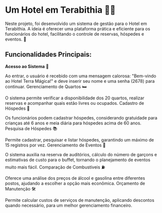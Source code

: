 # Um Hotel em Terabithia 🏨✨

Neste projeto, foi desenvolvido um sistema de gestão para o Hotel em Terabithia. A ideia é oferecer uma plataforma prática e eficiente para os funcionários do hotel, facilitando o controle de reservas, hóspedes e eventos. 🌟

## Funcionalidades Principais:
**Acesso ao Sistema** 🔑

Ao entrar, o usuário é recebido com uma mensagem calorosa: "Bem-vindo ao Hotel Terra Mágica!" e deve inserir seu nome e uma senha (2678) para continuar.
Gerenciamento de Quartos 🛏️

O sistema permite verificar a disponibilidade dos 20 quartos, realizar reservas e acompanhar quais estão livres ou ocupados.
Cadastro de Hóspedes 👤

Os funcionários podem cadastrar hóspedes, considerando gratuidade para crianças até 6 anos e meia diária para hóspedes acima de 60 anos.
Pesquisa de Hóspedes 📚

Permite cadastrar, pesquisar e listar hóspedes, garantindo um máximo de 15 registros por vez.
Gerenciamento de Eventos 🎉

O sistema auxilia na reserva de auditórios, cálculo do número de garçons e estimativas de custo para o buffet, tornando o planejamento de eventos muito mais fácil.
Comparação de Combustíveis ⛽

Oferece uma análise dos preços de álcool e gasolina entre diferentes postos, ajudando a escolher a opção mais econômica.
Orçamento de Manutenção 🛠️

Permite calcular custos de serviços de manutenção, aplicando descontos quando necessário, para um melhor gerenciamento financeiro.
